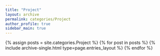 ```yaml
---
title: "Project"
layout: archive
permalink: categories/Project
author_profile: true
sidebar_main: true
---
```



{% assign posts = site.categories.Project %}
{% for post in posts %} {% include archive-single.html type=page.entries_layout %} {% endfor %}
